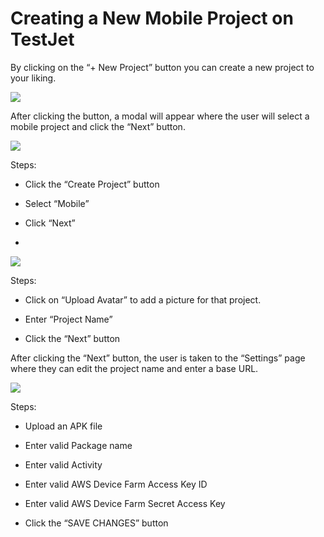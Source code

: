 # Creating a New Mobile Project on TestJet

By clicking on the “+ New Project” button you can create a new project to your liking. 



![](https://s3.amazonaws.com/cdn.freshdesk.com/data/helpdesk/attachments/production/151010754719/original/HKpnwaYyCPGAAqM_-yOXwwo0EfAoFKgi8Q.png?1675754328)

  


After clicking the button, a modal will appear where the user will select a mobile project and click the “Next” button.

  


![](https://s3.amazonaws.com/cdn.freshdesk.com/data/helpdesk/attachments/production/151010754722/original/rM43x2CKqFEgcMkwHgpfs6B6byHblkV_Wg.png?1675754328)

Steps:

- Click the “Create Project” button

- Select “Mobile”

- Click “Next”
- 

![](https://s3.amazonaws.com/cdn.freshdesk.com/data/helpdesk/attachments/production/151010754720/original/GVOdQgnFd8onbJL6bES5r27ju_UEZGR6OQ.png?1675754328)

Steps:

- Click on “Upload Avatar” to add a picture for that project.

- Enter “Project Name” 

- Click the “Next” button



After clicking the “Next” button, the user is taken to the “Settings” page where they can edit the project name and enter a base URL.

![](https://s3.amazonaws.com/cdn.freshdesk.com/data/helpdesk/attachments/production/151010754721/original/qdKYr0v2vF3eyAcaxNEaEruyvm4FUiRgrQ.png?1675754328)

Steps:

- Upload an APK file

- Enter valid Package name

- Enter valid Activity

- Enter valid AWS Device Farm Access Key ID

- Enter valid AWS Device Farm Secret Access Key

- Click the “SAVE CHANGES” button 

